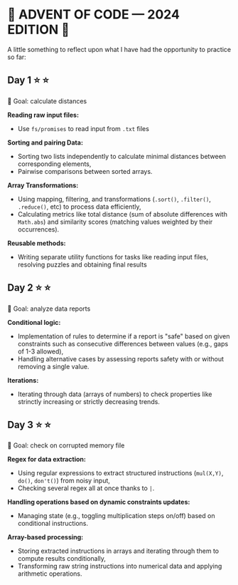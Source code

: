 # 🎄 ADVENT OF CODE — 2024 EDITION 🎄

A little something to reflect upon what I have had the opportunity to practice so far:

## **Day 1**  :star: :star:

🎯 Goal: calculate distances

**Reading raw input files:**

- Use `fs/promises` to read input from `.txt` files

**Sorting and pairing Data:**

- Sorting two lists independently to calculate minimal distances between corresponding elements,
- Pairwise comparisons between sorted arrays.

**Array Transformations:**

- Using mapping, filtering, and transformations (`.sort()`, `.filter()`, `.reduce()`, etc) to process data efficiently,
- Calculating metrics like total distance (sum of absolute differences with `Math.abs`) and similarity scores (matching values weighted by their occurrences).

**Reusable methods:**

- Writing separate utility functions for tasks like reading input files, resolving puzzles and obtaining final results

## **Day 2**  :star: :star:

🎯 Goal: analyze data reports

**Conditional logic:**

- Implementation of rules to determine if a report is "safe" based on given constraints such as consecutive differences between values (e.g., gaps of 1-3 allowed),
- Handling alternative cases by assessing reports safety with or without removing a single value.

**Iterations:**

- Iterating through data (arrays of numbers) to check properties like strinctly increasing or strictly decreasing trends.

## **Day 3**  :star: :star:

🎯 Goal: check on corrupted memory file

**Regex for data extraction:**

- Using regular expressions to extract structured instructions (`mul(X,Y)`, `do()`, `don't()`) from noisy input,
- Checking several regex all at once thanks to `|`.

**Handling operations based on dynamic constraints updates:**

- Managing state (e.g., toggling multiplication steps on/off) based on conditional instructions.

**Array-based processing:**

- Storing extracted instructions in arrays and iterating through them to compute results conditionally,
- Transforming raw string instructions into numerical data and applying arithmetic operations.
